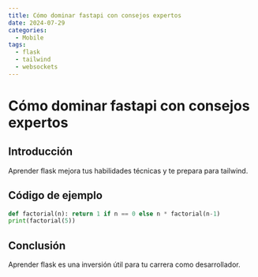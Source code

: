 ```yaml
---
title: Cómo dominar fastapi con consejos expertos
date: 2024-07-29
categories:
  - Mobile
tags:
  - flask
  - tailwind
  - websockets
---
```


# Cómo dominar fastapi con consejos expertos

## Introducción

Aprender flask mejora tus habilidades técnicas y te prepara para tailwind.

## Código de ejemplo

```python
def factorial(n): return 1 if n == 0 else n * factorial(n-1)
print(factorial(5))
```

## Conclusión

Aprender flask es una inversión útil para tu carrera como desarrollador.